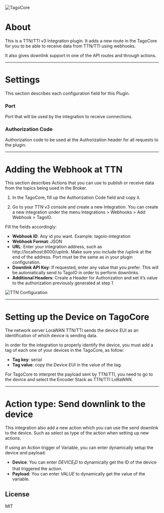 ![TagoCore](/assets/logo-plugin-black.png)

# About

This is a TTN/TTI v3 Integration plugin. It adds a new route in the TagoCore for you to be able to receive data from TTN/TTI using webhooks.

It also gives downlink support in one of the API routes and through actions.

---

# Settings

This section describes each configuration field for this Plugin.


### Port

Port that will be used by the integration to receive connections.

### Authorization Code

Authorization code to be used at the Authorization header for all requests to the plugin.

---

# Adding the Webhook at TTN

This section describes Actions that you can use to publish or receive data from the topics being used in the Broker.

1. In the TagoCore, fill up the Authorization Code field and copy it.

2. Go to your TTN v3 console and create a new Integration. You can create a new integration under the menu Integrations > Webhooks > Add Webhook > TagoIO.

Fill the fields accordingly:

* **Webhook ID**: Any id you want. Example: tagoio-integration
* **Webhook Format**: JSON
* **URL**: Enter your integration address, such as http://localhost:8000/uplink. Make sure you include the /uplink at the end of the address. Port must be the same as in your plugin configuration.
* **Downlink API Key**: If requested, enter any value that you prefer. This will be automatically send to TagoIO in order to perform downlinks.
* **Additional Headers**: Create a Header for Authorization and set it’s value to the authorization previously generated at step 1


![TTN Configuration](/assets/ttn-help.png)

---
# Setting up the Device on TagoCore
The network server LoraWAN TTN/TTI sends the device EUI as an identification of which device is sending data.

In order for the integration to properly identify the device, you must add a tag of each one of your devices in the TagoCore, as follow:

* **Tag key**: serial
* **Tag value**: copy the Device EUI in the value of the tag.

For TagoCore to interpret the payload sent by TTN/TTI, you need to go to the device and select the Encoder Stack as TTN/TTI LoRaWAN.

---
# Action type: Send downlink to the device
This integration also add a new action which you can use the send downlink to the device. Such as select as type of the action when setting up new actions.

If using an Action trigger of Variable, you can enter dynamically setup the device and payload:

* **Device**: You can enter $DEVICE_ID$ to dynamically get the ID of the device that triggered the action.
* **Payload**: You can enter $VALUE$ to dynamically get the value of the variable.

## License

MIT
